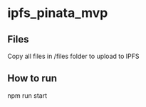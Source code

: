 # ipfs_pinata_mvp

## Files
Copy all files in /files folder to upload to IPFS

## How to run
npm run start
